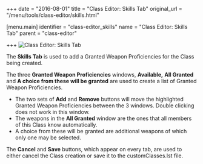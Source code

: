 +++
date = "2016-08-01"
title = "Class Editor: Skills Tab"
original_url = "/menu/tools/class-editor/skills.html"

[menu.main]
    identifier = "class-editor_skills"
    name = "Class Editor: Skills Tab"
    parent = "class-editor"
    
+++
![Class Editor: Skills Tab](../../../images/editors/class/skillstab.png)

The **Skills Tab** is used to add a Granted Weapon Proficiencies for the
Class being created.

The three **Granted Weapon Proficiencies** windows, **Available,** **All
Granted** and **A choice from these will be granted** are used to create
a list of Granted Weapon Proficiencies.

-   The two sets of **Add** and **Remove** buttons will move the
    highlighted Granted Weapon Proficiencies between the 3 windows.
    Double clicking does not work in this window.
-   The weapons in the **All Granted** window are the ones that all
    members of this Class know automatically.
-   A choice from these will be granted are additional weapons of which
    only one may be selected.

The **Cancel** and **Save** buttons, which appear on every tab, are used
to either cancel the Class creation or save it to the customClasses.lst
file.



